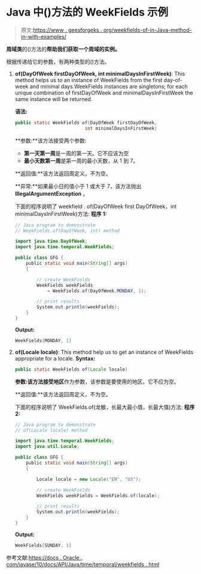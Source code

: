 # Java 中()方法的 WeekFields 示例

> 原文:[https://www . geesforgeks . org/weekfields-of-in-Java-method-in-with-examples/](https://www.geeksforgeeks.org/weekfields-of-method-in-java-with-examples/)

**周域类**的()方法的**帮助我们获取一个周域的实例。**

根据传递给它的参数，有两种类型的()方法。

1.  **of(DayOfWeek firstDayOfWeek, int minimalDaysInFirstWeek)**: This method helps us to an instance of WeekFields from the first day-of-week and minimal days.WeekFields instances are singletons; for each unique combination of firstDayOfWeek and minimalDaysInFirstWeek the same instance will be returned.

    **语法:**

    ```java
    public static WeekFields of(DayOfWeek firstDayOfWeek, 
                              int minimalDaysInFirstWeek)

    ```

    **参数:**该方法接受两个参数:

    *   **第一天第一周**是一周的第一天。它不应该为空
    *   **最小天数第一周**是第一周的最小天数，从 1 到 7。

    **返回值:**该方法返回周定义，不为空。

    **异常:**如果最小日的值小于 1 或大于 7，该方法抛出 **IllegalArgumentException** 。

    下面的程序说明了 weekfield . of(DayOfWeek first DayOfWeek，int minimalDaysInFirstWeek)方法:
    **程序 1:**

    ```java
    // Java program to demonstrate
    // WeekFields.of(DayOfWeek, int) method

    import java.time.DayOfWeek;
    import java.time.temporal.WeekFields;

    public class GFG {
        public static void main(String[] args)
        {

            // create WeekFields
            WeekFields weekFields
                = WeekFields.of(DayOfWeek.MONDAY, 1);

            // print results
            System.out.println(weekFields);
        }
    }
    ```

    **Output:**

    ```java
    WeekFields[MONDAY, 1]

    ```

2.  **of(Locale locale)**: This method help us to get an instance of WeekFields appropriate for a locale.
    **Syntax:**

    ```java
    public static WeekFields of(Locale locale)

    ```

    **参数:**该方法接受**地区**作为参数，该参数是要使用的地区。它不应为空。

    **返回值:**该方法返回周定义，不为空。

    下面的程序说明了 WeekFields.of(龙敏，长最大最小值，长最大值)方法:
    **程序 2:**

    ```java
    // Java program to demonstrate
    // of(Locale locale) method

    import java.time.temporal.WeekFields;
    import java.util.Locale;

    public class GFG {
        public static void main(String[] args)
        {

            Locale locale = new Locale("EN", "US");

            // create WeekFields
            WeekFields weekFields = WeekFields.of(locale);

            // print results
            System.out.println(weekFields);
        }
    }
    ```

    **Output:**

    ```java
    WeekFields[SUNDAY, 1]

    ```

参考文献:[https://docs . Oracle . com/javase/10/docs/API/Java/time/temporal/weekfields . html](https://docs.oracle.com/javase/10/docs/api/java/time/temporal/WeekFields.html)